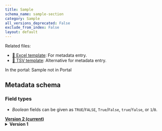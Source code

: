 ```yaml
---
title: Sample
schema_name: sample-section
category: Sample
all_versions_deprecated: False
exclude_from_index: False
layout: default
---
```


Related files:

- [📝 Excel template](https://raw.githubusercontent.com/hubmapconsortium//dataset-metadata-spreadsheet/main/sample-section/sample-section-latest.xlsx): For metadata entry.
- [📝 TSV template](https://raw.githubusercontent.com/hubmapconsortium//dataset-metadata-spreadsheet/main/sample-section/sample-section-latest.tsv): Alternative for metadata entry.



In the portal: Sample not in Portal

## Metadata schema

### Field types
- *Boolean* fields can be given as `TRUE`/`FALSE`, `True`/`False`, `true`/`false`, or `1`/`0`.  


<summary><a href="https://openview.metadatacenter.org/templates/https:%2F%2Frepo.metadatacenter.org%2Ftemplates%2F1f3d4b00-f6f2-48a4-8795-755be215f546"><b>Version 2 (current)</b></a></summary>


<details markdown="1" ><summary><b>Version 1</b></summary>


<a name="version"></a>
##### [`version`](#version)
The version of the sample metadata specification used in the submission.

| constraint | value |
| --- | --- |
| enum | `1` |
| required | `True` |

<a name="sample_id"></a>
##### [`sample_id`](#sample_id)
The unique Submission ID for the sample assigned by the ingest portal. An example value might be "VAN0010-LK-152-162".

| constraint | value |
| --- | --- |
| required | `True` |

<a name="type"></a>
##### [`type`](#type)
Denotes the type of sample, used to validate the field entries.

| constraint | value |
| --- | --- |
| enum | `section` |
| required | `True` |

<a name="source_storage_time_value"></a>
##### [`source_storage_time_value`](#source_storage_time_value)
The amount of time that elapsed between when the source was generated and this sample was derived from the source. This would, for example, include how long the source was stored in a freezer.

| constraint | value |
| --- | --- |
| type | `number` |
| required | `True` |

<a name="source_storage_time_unit"></a>
##### [`source_storage_time_unit`](#source_storage_time_unit)
Time unit. Leave blank if not applicable.

| constraint | value |
| --- | --- |
| enum | `min`, `hours`, `days`, or `years` |
| required | `False` |
| required if | `source_storage_time_value` present |

<a name="preparation_media"></a>
##### [`preparation_media`](#preparation_media)
The media used during preparation of the sample.

| constraint | value |
| --- | --- |
| enum | `PFA (4%)`, `Buffered Formalin (10% NBF)`, `Non-Buffered Formalin (FOR)`, `1 x PBS`, `OCT`, `CMC`, `MACS Tissue Storage Solution`, `RNAlater`, `Methanol`, `Non-aldehyde based without acetic acid (NAA)`, `Non-aldehyde with acetic acid (ACA)`, `PAXgene tissue (PXT)`, `Allprotect tissue reagent (ALL)`, or `None` |
| required | `True` |

<a name="preparation_condition"></a>
##### [`preparation_condition`](#preparation_condition)
The condition under which the preparation occurred, such as whether the sample was placed in dry ice during the preparation.

| constraint | value |
| --- | --- |
| enum | `frozen in liquid nitrogen`, `frozen in liquid nitrogen vapor`, `frozen in ice`, `frozen in dry ice`, `frozen at -20 C`, `ambient temperature`, or `unknown` |
| required | `True` |

<a name="processing_time_value"></a>
##### [`processing_time_value`](#processing_time_value)
The amount of time that elapsed from beginning of sampling to the first preservation (time from when received in lab to preservation). This would, for example, represent how long it took to cut the tissue and freeze it. Leave blank if not applicable.

| constraint | value |
| --- | --- |
| type | `number` |
| required | `False` |

<a name="processing_time_unit"></a>
##### [`processing_time_unit`](#processing_time_unit)
Time unit. Leave blank if not applicable.

| constraint | value |
| --- | --- |
| required | `False` |
| enum | `min`, `hours`, or `days` |
| required if | `processing_time_value` present |

<a name="storage_media"></a>
##### [`storage_media`](#storage_media)
What was the sample preserved in.

| constraint | value |
| --- | --- |
| enum | `PFA (4%)`, `Buffered Formalin (10% NBF)`, `Non-Buffered Formalin (FOR)`, `1 x PBS`, `OCT Embedded`, `CMC Embedded`, `OCT Embedded Cryoprotected (sucrose)`, `Paraffin Embedded`, `MACS Tissue Storage Solution`, `RNAlater`, `Methanol`, `Tris-EDTA`, `70% ethanol`, `Serum + DMSO`, `DMSO (no serum)`, `PAXgene Tissue Kit (PXT)`, `Allprotect Tissue Reagent (ALL)`, `Sucrose Cryoprotection Solution`, `Carboxymethylcellulose (CMC)`, or `None` |
| required | `True` |

<a name="storage_method"></a>
##### [`storage_method`](#storage_method)
The method by which the sample was stored, after preparation and before the assay was performed.

| constraint | value |
| --- | --- |
| enum | `frozen in liquid nitrogen`, `frozen in liquid nitrogen vapor`, `frozen in ice`, `frozen in dry ice`, `frozen at -80 C`, `frozen at -20 C`, `refrigerator`, `ambient temperature`, `incubated at 37 C`, `none`, or `unknown` |
| required | `True` |

<a name="quality_criteria"></a>
##### [`quality_criteria`](#quality_criteria)
For example, RIN: 8.7. For suspensions, measured by visual inspection prior to cell lysis or defined by known parameters such as wells with several cells or no cells. This can be captured at a high level. "OK" or "not OK", or with more specificity such as "debris", "clump", "low clump". Leave blank if not applicable.

| constraint | value |
| --- | --- |
| required | `False` |

<a name="histological_report"></a>
##### [`histological_report`](#histological_report)
histopathological reporting of key variables that are important for the tissue (absence of necrosis, comment on composition, significant pathology description, high level inflammation/fibrosis assessment etc. Leave blank if not applicable.

| constraint | value |
| --- | --- |
| required | `False` |

<a name="section_thickness_value"></a>
##### [`section_thickness_value`](#section_thickness_value)
Thickness of the section.

| constraint | value |
| --- | --- |
| type | `number` |
| required | `True` |

<a name="section_thickness_unit"></a>
##### [`section_thickness_unit`](#section_thickness_unit)
Thickness unit. Leave blank if not applicable.

| constraint | value |
| --- | --- |
| enum | `um`, `mm`, or `cm` |
| required | `False` |
| required if | `section_thickness_value` present |

<a name="section_index_number"></a>
##### [`section_index_number`](#section_index_number)
The index number for the section if the sample is a single section.

| constraint | value |
| --- | --- |
| type | `integer` |
| required | `True` |

<a name="area_value"></a>
##### [`area_value`](#area_value)
The area of a tissue section. Leave blank if not applicable.

| constraint | value |
| --- | --- |
| type | `number` |
| required | `False` |

<a name="area_unit"></a>
##### [`area_unit`](#area_unit)
Area unit. Leave blank if not applicable.

| constraint | value |
| --- | --- |
| required | `False` |
| enum | `mm^2` or `um^2` |
| required if | `area_value` present |

<a name="notes"></a>
##### [`notes`](#notes)
Notes. Leave blank if not applicable.

| constraint | value |
| --- | --- |
| required | `False` |

</details>


<br>


